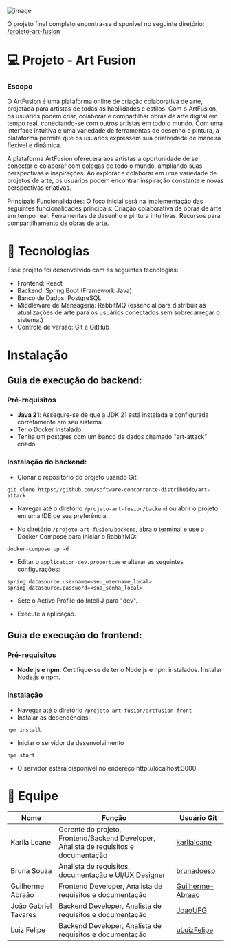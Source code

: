 ![image](https://github.com/user-attachments/assets/9c0ea1f4-9aa4-47a1-a3ec-cdaf96922a16)

O projeto final completo encontra-se disponível no seguinte diretório: [/projeto-art-fusion](/https://github.com/software-concorrente-distribuido/art-attack/tree/main/projeto-art-fusion)

# 💻 Projeto - Art Fusion 

### Escopo

O ArtFusion é uma plataforma online de criação colaborativa de arte, projetada para artistas de todas as habilidades e estilos. Com o ArtFusion, os usuários podem criar, colaborar e compartilhar obras de arte digital em tempo real, conectando-se com outros artistas em todo o mundo. Com uma interface intuitiva e uma variedade de ferramentas de desenho e pintura, a plataforma permite que os usuários expressem sua criatividade de maneira flexível e dinâmica.

A plataforma ArtFusion oferecerá aos artistas a oportunidade de se conectar e colaborar com colegas de todo o mundo, ampliando suas perspectivas e inspirações. Ao explorar e colaborar em uma variedade de projetos de arte, os usuários podem encontrar inspiração constante e novas perspectivas criativas.

Principais Funcionalidades:
O foco inicial será na implementação das seguintes funcionalidades principais:
Criação colaborativa de obras de arte em tempo real.
Ferramentas de desenho e pintura intuitivas.
Recursos para compartilhamento de obras de arte.


# 🚀 Tecnologias 

Esse projeto foi desenvolvido com as seguintes tecnologias:

- Frontend: React 
- Backend: Spring Boot (Framework Java)
- Banco de Dados: PostgreSQL
- Middleware de Mensageria: RabbitMQ (essencial para distribuir as atualizações de arte para os usuários conectados sem sobrecarregar o sistema.)
- Controle de versão: Git e GitHub 

# Instalação 

## Guia de execução do backend:

### Pré-requisitos
- **Java 21**: Assegure-se de que a JDK 21 está instalada e configurada corretamente em seu sistema.
- Ter o Docker instalado.
- Tenha um postgres com um banco de dados chamado "art-attack" criado.

### Instalação do backend:

- Clonar o repositório do projeto usando Git:
```
git clone https://github.com/software-concorrente-distribuido/art-attack
```

- Navegar até o diretório `/projeto-art-fusion/backend` ou abrir o projeto em uma IDE de sua preferência.
  
- No diretório `/projeto-art-fusion/backend`, abra o terminal e use o Docker Compose para iniciar o RabbitMQ:
```
docker-compose up -d
```
- Editar o `application-dev.properties` e alterar as seguintes configurações:
```
spring.datasource.username=<seu_username_local> 
spring.datasource.password=<sua_senha_local>
```
	
- Sete o Active Profile do IntelliJ para "dev".

- Execute a aplicação.

## Guia de execução do frontend:

### Pré-requisitos
- **Node.js e npm**: Certifique-se de ter o Node.js e npm instalados. Instalar [Node.js](https://nodejs.org/pt/download/package-manager) e [npm](https://docs.npmjs.com/downloading-and-installing-node-js-and-npm).

### Instalação
  
- Navegar até o diretório `/projeto-art-fusion/artfusion-front`
- Instalar as dependências:
```
npm install
```
  
- Iniciar o servidor de desenvolvimento
```
npm start
```
  
- O servidor estará disponível no endereço http://localhost:3000



# 👥 Equipe

| Nome              | Função     | Usuário Git                                                                    	|
|-------------------|------------|-------------------------------------------------------------------------------------------------------------------------------------------------------|
| Karlla Loane     	  | Gerente do projeto, Frontend/Backend Developer, Analista de requisitos e documentação       | [karllaloane](https://github.com/karllaloane)		 	 |
| Bruna Souza    	  | Analista de requisitos, documentação e UI/UX Designer  		 			| [brunadoesp](https://github.com/brunadoesp)	 	 	 |
| Guilherme Abraão 	  | Frontend Developer, Analista de requisitos e documentação   				| [Guilherme-Abraao](https://github.com/Guilherme-Abraao)  	 |
| João Gabriel Tavares    | Backend Developer, Analista de requisitos e documentação   		  			| [JoaoUFG](https://github.com/JoaoUFG)	  			 |
| Luiz Felipe	          | Backend Developer, Analista de requisitos e documentação   		  			| [uLuizFelipe](https://github.com/uLuizFelipe)	  			 |


